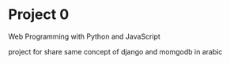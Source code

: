# Project 0

Web Programming with Python and JavaScript

project for share same concept of django and momgodb in arabic
